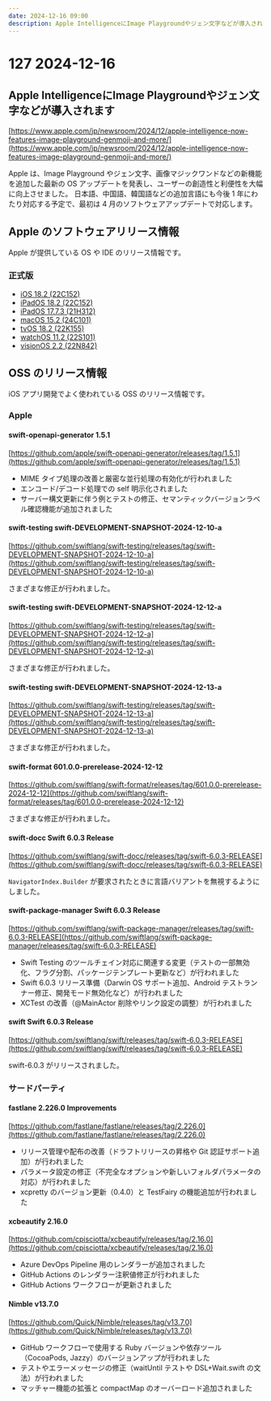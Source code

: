 ```yaml
---
date: 2024-12-16 09:00
description: Apple IntelligenceにImage Playgroundやジェン文字などが導入されます、swift-6.0.3 がリリース、ほか
---
```

# 127 2024-12-16

## Apple IntelligenceにImage Playgroundやジェン文字などが導入されます

[https://www.apple.com/jp/newsroom/2024/12/apple-intelligence-now-features-image-playground-genmoji-and-more/](https://www.apple.com/jp/newsroom/2024/12/apple-intelligence-now-features-image-playground-genmoji-and-more/)

Apple は、Image Playground やジェン文字、画像マジックワンドなどの新機能を追加した最新の OS アップデートを発表し、ユーザーの創造性と利便性を大幅に向上させました。
日本語、中国語、韓国語などの追加言語にも今後 1 年にわたり対応する予定で、最初は 4 月のソフトウェアアップデートで対応します。

## Apple のソフトウェアリリース情報

Apple が提供している OS や IDE のリリース情報です。

### 正式版

- [iOS 18.2 (22C152)](https://developer.apple.com/news/releases/?id=12112024a)
- [iPadOS 18.2 (22C152)](https://developer.apple.com/news/releases/?id=12112024b)
- [iPadOS 17.7.3 (21H312)](https://developer.apple.com/news/releases/?id=12112024f)
- [macOS 15.2 (24C101)](https://developer.apple.com/news/releases/?id=12112024c)
- [tvOS 18.2 (22K155)](https://developer.apple.com/news/releases/?id=12112024d)
- [watchOS 11.2 (22S101)](https://developer.apple.com/news/releases/?id=12112024g)
- [visionOS 2.2 (22N842)](https://developer.apple.com/news/releases/?id=12112024e)

## OSS のリリース情報

iOS アプリ開発でよく使われている OSS のリリース情報です。

### Apple

#### swift-openapi-generator 1.5.1

[https://github.com/apple/swift-openapi-generator/releases/tag/1.5.1](https://github.com/apple/swift-openapi-generator/releases/tag/1.5.1)

- MIME タイプ処理の改善と厳密な並行処理の有効化が行われました
- エンコード/デコード処理での self 明示化されました
- サーバー構文更新に伴う例とテストの修正、セマンティックバージョンラベル確認機能が追加されました

#### swift-testing swift-DEVELOPMENT-SNAPSHOT-2024-12-10-a

[https://github.com/swiftlang/swift-testing/releases/tag/swift-DEVELOPMENT-SNAPSHOT-2024-12-10-a](https://github.com/swiftlang/swift-testing/releases/tag/swift-DEVELOPMENT-SNAPSHOT-2024-12-10-a)

さまざまな修正が行われました。

#### swift-testing swift-DEVELOPMENT-SNAPSHOT-2024-12-12-a

[https://github.com/swiftlang/swift-testing/releases/tag/swift-DEVELOPMENT-SNAPSHOT-2024-12-12-a](https://github.com/swiftlang/swift-testing/releases/tag/swift-DEVELOPMENT-SNAPSHOT-2024-12-12-a)

さまざまな修正が行われました。

#### swift-testing swift-DEVELOPMENT-SNAPSHOT-2024-12-13-a

[https://github.com/swiftlang/swift-testing/releases/tag/swift-DEVELOPMENT-SNAPSHOT-2024-12-13-a](https://github.com/swiftlang/swift-testing/releases/tag/swift-DEVELOPMENT-SNAPSHOT-2024-12-13-a)

さまざまな修正が行われました。

#### swift-format 601.0.0-prerelease-2024-12-12

[https://github.com/swiftlang/swift-format/releases/tag/601.0.0-prerelease-2024-12-12](https://github.com/swiftlang/swift-format/releases/tag/601.0.0-prerelease-2024-12-12)

さまざまな修正が行われました。

#### swift-docc Swift 6.0.3 Release

[https://github.com/swiftlang/swift-docc/releases/tag/swift-6.0.3-RELEASE](https://github.com/swiftlang/swift-docc/releases/tag/swift-6.0.3-RELEASE)

`NavigatorIndex.Builder` が要求されたときに言語バリアントを無視するようにしました。

#### swift-package-manager Swift 6.0.3 Release

[https://github.com/swiftlang/swift-package-manager/releases/tag/swift-6.0.3-RELEASE](https://github.com/swiftlang/swift-package-manager/releases/tag/swift-6.0.3-RELEASE)

- Swift Testing のツールチェイン対応に関連する変更（テストの一部無効化、フラグ分割、パッケージテンプレート更新など）が行われました
- Swift 6.0.3 リリース準備（Darwin OS サポート追加、Android テストランナー修正、開発モード無効化など）が行われました
- XCTest の改善（@MainActor 削除やリンク設定の調整）が行われました

#### swift Swift 6.0.3 Release

[https://github.com/swiftlang/swift/releases/tag/swift-6.0.3-RELEASE](https://github.com/swiftlang/swift/releases/tag/swift-6.0.3-RELEASE)

swift-6.0.3 がリリースされました。

### サードパーティ

#### fastlane 2.226.0 Improvements

[https://github.com/fastlane/fastlane/releases/tag/2.226.0](https://github.com/fastlane/fastlane/releases/tag/2.226.0)

- リリース管理や配布の改善（ドラフトリリースの昇格や Git 認証サポート追加）が行われました
- パラメータ設定の修正（不完全なオプションや新しいフォルダパラメータの対応）が行われました
- xcpretty のバージョン更新（0.4.0）と TestFairy の機能追加が行われました

#### xcbeautify 2.16.0

[https://github.com/cpisciotta/xcbeautify/releases/tag/2.16.0](https://github.com/cpisciotta/xcbeautify/releases/tag/2.16.0)

- Azure DevOps Pipeline 用のレンダラーが追加されました
- GitHub Actions のレンダラー注釈値修正が行われました
- GitHub Actions ワークフローが更新されました

#### Nimble v13.7.0

[https://github.com/Quick/Nimble/releases/tag/v13.7.0](https://github.com/Quick/Nimble/releases/tag/v13.7.0)

- GitHub ワークフローで使用する Ruby バージョンや依存ツール（CocoaPods, Jazzy）のバージョンアップが行われました
- テストやエラーメッセージの修正（waitUntil テストや DSL+Wait.swift の文法）が行われました
- マッチャー機能の拡張と compactMap のオーバーロード追加されました

